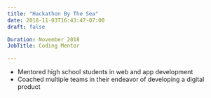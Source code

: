 ```yaml
---
title: "Hackathon By The Sea"
date: 2018-11-03T16:43:47-07:00
draft: false

Duration: November 2018
JobTitle: Coding Mentor

---
```

- Mentored high school students in web and app development
- Coached multiple teams in their endeavor of developing a digital product